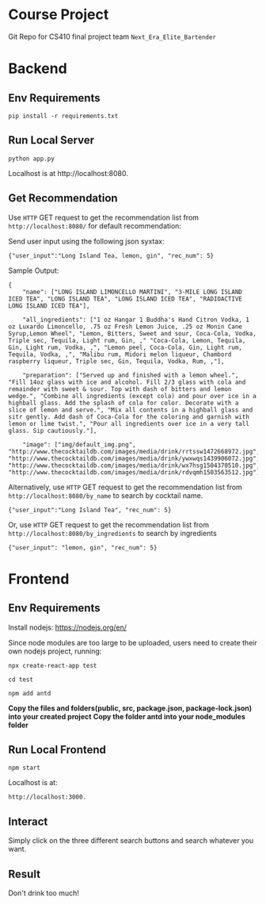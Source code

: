 # Course Project

Git Repo for CS410 final project team `Next_Era_Elite_Bartender`

# Backend

## Env Requirements

```
pip install -r requirements.txt
```

## Run Local Server
```
python app.py
```

Localhost is at http://localhost:8080.

## Get Recommendation

Use ```HTTP``` GET request to get the recommendation list from ```http://localhost:8080/``` for default recommendation:

Send user input using the following json syxtax:
```
{"user_input":"Long Island Tea, lemon, gin", "rec_num": 5}
```

Sample Output:

```
{
    "name": ["LONG ISLAND LIMONCELLO MARTINI", "3-MILE LONG ISLAND ICED TEA", "LONG ISLAND TEA", "LONG ISLAND ICED TEA", "RADIOACTIVE LONG ISLAND ICED TEA"], 

    "all_ingredients": ["1 oz Hangar 1 Buddha's Hand Citron Vodka, 1 oz Luxardo Limoncello, .75 oz Fresh Lemon Juice, .25 oz Monin Cane Syrup,Lemon Wheel", "Lemon, Bitters, Sweet and sour, Coca-Cola, Vodka, Triple sec, Tequila, Light rum, Gin, ," "Coca-Cola, Lemon, Tequila, Gin, Light rum, Vodka, ,", "Lemon peel, Coca-Cola, Gin, Light rum, Tequila, Vodka, ,", "Malibu rum, Midori melon liqueur, Chambord raspberry liqueur, Triple sec, Gin, Tequila, Vodka, Rum, ,"], 
    
    "preparation": ["Served up and finished with a lemon wheel.", "Fill 14oz glass with ice and alcohol. Fill 2/3 glass with cola and remainder with sweet & sour. Top with dash of bitters and lemon wedge.", "Combine all ingredients (except cola) and pour over ice in a highball glass. Add the splash of cola for color. Decorate with a slice of lemon and serve.", "Mix all contents in a highball glass and sitr gently. Add dash of Coca-Cola for the coloring and garnish with lemon or lime twist.", "Pour all ingredients over ice in a very tall glass. Sip cautiously."],

    "image": ["img/default_img.png", "http://www.thecocktaildb.com/images/media/drink/rrtssw1472668972.jpg", "http://www.thecocktaildb.com/images/media/drink/ywxwqs1439906072.jpg", "http://www.thecocktaildb.com/images/media/drink/wx7hsg1504370510.jpg", "http://www.thecocktaildb.com/images/media/drink/rdvqmh1503563512.jpg"]}
```

Alternatively, use ```HTTP``` GET request to get the recommendation list from ```http://localhost:8080/by_name``` to search by cocktail name. 
```
{"user_input":"Long Island Tea", "rec_num": 5}
```

Or, use ```HTTP``` GET request to get the recommendation list from ```http://localhost:8080/by_ingredients``` to search by ingredients
```
{"user_input": "lemon, gin", "rec_num": 5}
```

# Frontend 

## Env Requirements
Install nodejs: https://nodejs.org/en/

Since node modules are too large to be uploaded, users need to create their own nodejs project, running:
```
npx create-react-app test
```
```
cd test
```
```
npm add antd
```

**Copy the files and folders(public, src, package.json, package-lock.json) into your created project**
**Copy the folder antd into your node_modules folder**

## Run Local Frontend
```
npm start
```
Localhost is at:
```
http://localhost:3000.
```

## Interact
Simply click on the three different search buttons and search whatever you want.

## Result
Don't drink too much!
